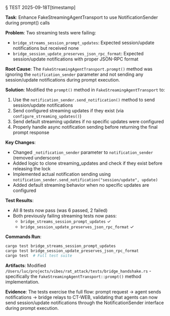 § TEST 2025-09-18T[timestamp]

**Task**: Enhance FakeStreamingAgentTransport to use NotificationSender during prompt() calls

**Problem**: Two streaming tests were failing:
- `bridge_streams_session_prompt_updates`: Expected session/update notifications but received none
- `bridge_session_update_preserves_json_rpc_format`: Expected session/update notifications with proper JSON-RPC format

**Root Cause**: The `FakeStreamingAgentTransport.prompt()` method was ignoring the `notification_sender` parameter and not sending any session/update notifications during prompt execution.

**Solution**: Modified the `prompt()` method in `FakeStreamingAgentTransport` to:
1. Use the `notification_sender.send_notification()` method to send session/update notifications
2. Send configured streaming updates if they exist (via `configure_streaming_updates()`)
3. Send default streaming updates if no specific updates were configured
4. Properly handle async notification sending before returning the final prompt response

**Key Changes**:
- Changed `_notification_sender` parameter to `notification_sender` (removed underscore)
- Added logic to clone streaming_updates and check if they exist before releasing the lock
- Implemented actual notification sending using `notification_sender.send_notification("session/update", update)`
- Added default streaming behavior when no specific updates are configured

**Test Results**:
- All 8 tests now pass (was 6 passed, 2 failed)
- Both previously failing streaming tests now pass:
  - `bridge_streams_session_prompt_updates` ✓
  - `bridge_session_update_preserves_json_rpc_format` ✓

**Commands Run**:
```bash
cargo test bridge_streams_session_prompt_updates
cargo test bridge_session_update_preserves_json_rpc_format
cargo test  # Full test suite
```

**Artifacts**: Modified `/Users/luc/projects/vibes/rat_attack/tests/bridge_handshake.rs` - specifically the `FakeStreamingAgentTransport::prompt()` method implementation.

**Evidence**: The tests exercise the full flow: prompt request → agent sends notifications → bridge relays to CT-WEB, validating that agents can now send session/update notifications through the NotificationSender interface during prompt execution.